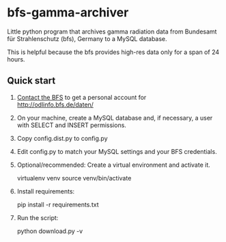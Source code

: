 bfs-gamma-archiver
==================

Little python program that archives gamma radiation data from
Bundesamt für Strahlenschutz (bfs), Germany to a MySQL database.

This is helpful because the bfs provides high-res data only
for a span of 24 hours.

## Quick start

1. [Contact the BFS](http://www.bfs.de/de/bfs/Kontakt) to get a
   personal account for http://odlinfo.bfs.de/daten/

2. On your machine, create a MySQL database and, if necessary, 
   a user with SELECT and INSERT permissions.

3. Copy config.dist.py to config.py

4. Edit config.py to match your MySQL settings and your
   BFS credentials.

5. Optional/recommended: Create a virtual environment and
   activate it.

    virtualenv venv
    source venv/bin/activate

6. Install requirements:

    pip install -r requirements.txt

7. Run the script:

    python download.py -v

